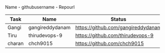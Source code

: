 Name - githubusername - Repourl 

| Task | Name | Status
|------|-------|---------|
|Gangi | gangireddydanam| https://github.com/gangireddydanam
| Tiru  | thirudevops-9 | https://github.com/thirudevops-9              | 
| charan | chch9015 | https://github.com/chch9015                       |